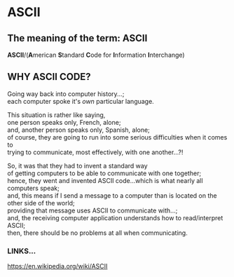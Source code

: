# ASCII

## The meaning of the term: ASCII

**ASCII**/(**A**merican **S**tandard **C**ode for **I**nformation **I**nterchange)  

## WHY ASCII CODE?

Going way back into computer history...;  
each computer spoke it's *own* particular language.

This situation is rather like saying,  
one person speaks only, French, alone;  
and, another person speaks only, Spanish, alone;  
of course, they are going to run into some serious difficulties when it comes to   
trying to communicate, most effectively, with one another...?!  

So, it was that they had to invent a standard way    
of getting computers to be able to communicate with one together;  
hence, they went and invented ASCII code...which is what nearly all computers speak;  
and, this means if I send a message to a computer than is located on the other side of the world;  
providing that message uses ASCII to communicate with...;   
and, the receiving computer application understands how to read/interpret ASCII;  
then, there should be no problems at all when communicating.  

### LINKS...

https://en.wikipedia.org/wiki/ASCII  
